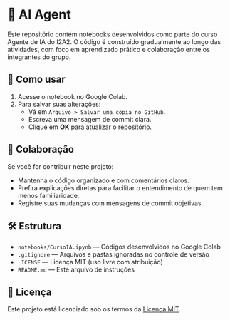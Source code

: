 # 📘 AI Agent

Este repositório contém notebooks desenvolvidos como parte do curso Agente de IA do I2A2. O código é construído gradualmente ao longo das atividades, com foco em aprendizado prático e colaboração entre os integrantes do grupo.

## 🚀 Como usar

1. Acesse o notebook no Google Colab.
2. Para salvar suas alterações:
   - Vá em `Arquivo > Salvar uma cópia no GitHub`.
   - Escreva uma mensagem de commit clara.
   - Clique em **OK** para atualizar o repositório.

## 🤝 Colaboração

Se você for contribuir neste projeto:

- Mantenha o código organizado e com comentários claros.
- Prefira explicações diretas para facilitar o entendimento de quem tem menos familiaridade.
- Registre suas mudanças com mensagens de commit objetivas.

## 🛠 Estrutura

- `notebooks/CursoIA.ipynb` — Códigos desenvolvidos no Google Colab
- `.gitignore` — Arquivos e pastas ignoradas no controle de versão
- `LICENSE` — Licença MIT (uso livre com atribuição)
- `README.md` — Este arquivo de instruções

## 📄 Licença

Este projeto está licenciado sob os termos da [Licença MIT](LICENSE).
